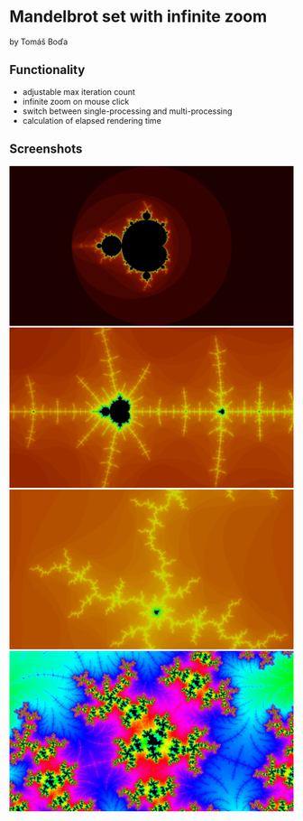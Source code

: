 # Mandelbrot set with infinite zoom
by Tomáš Boďa

## Functionality
* adjustable max iteration count
* infinite zoom on mouse click
* switch between single-processing and multi-processing
* calculation of elapsed rendering time

## Screenshots

![Screenshot 1](/screenshots/mandelbrot-1.jpg)
![Screenshot 2](/screenshots/mandelbrot-2.jpg)
![Screenshot 3](/screenshots/mandelbrot-3.jpg)
![Screenshot 4](/screenshots/mandelbrot-4.jpg)